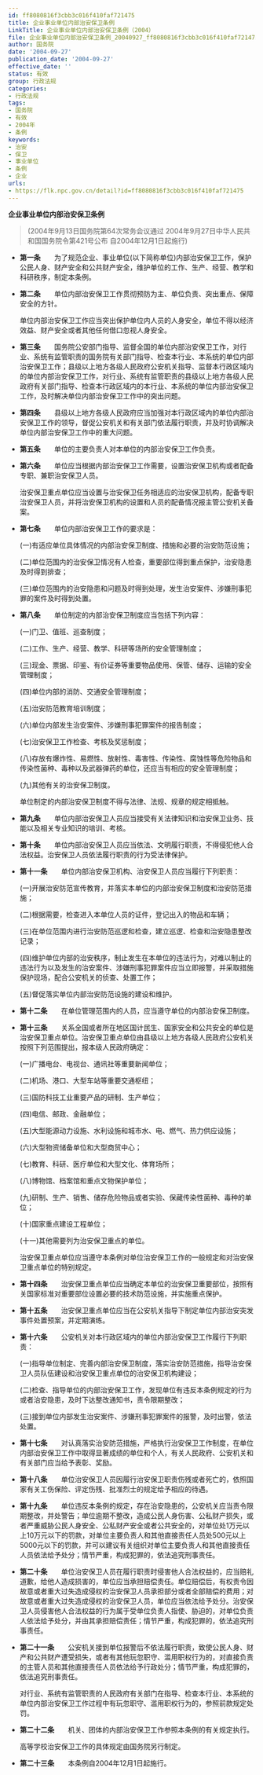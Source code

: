 ```yaml
---
id: ff8080816f3cbb3c016f410faf721475
title: 企业事业单位内部治安保卫条例
LinkTitle: 企业事业单位内部治安保卫条例（2004）
file: 企业事业单位内部治安保卫条例_20040927_ff8080816f3cbb3c016f410faf721475.docx
author: 国务院
date: '2004-09-27'
publication_date: '2004-09-27'
effective_date: ''
status: 有效
group: 行政法规
categories:
- 行政法规
tags:
- 国务院
- 有效
- 2004年
- 条例
keywords:
- 治安
- 保卫
- 事业单位
- 条例
- 企业
urls:
- https://flk.npc.gov.cn/detail?id=ff8080816f3cbb3c016f410faf721475
---
```


**企业事业单位内部治安保卫条例**

> (2004年9月13日国务院第64次常务会议通过 2004年9月27日中华人民共和国国务院令第421号公布 自2004年12月1日起施行)

- **第一条**　　为了规范企业、事业单位(以下简称单位)内部治安保卫工作，保护公民人身、财产安全和公共财产安全，维护单位的工作、生产、经营、教学和科研秩序，制定本条例。

- **第二条**　　单位内部治安保卫工作贯彻预防为主、单位负责、突出重点、保障安全的方针。

  单位内部治安保卫工作应当突出保护单位内人员的人身安全，单位不得以经济效益、财产安全或者其他任何借口忽视人身安全。

- **第三条**　　国务院公安部门指导、监督全国的单位内部治安保卫工作，对行业、系统有监管职责的国务院有关部门指导、检查本行业、本系统的单位内部治安保卫工作；县级以上地方各级人民政府公安机关指导、监督本行政区域内的单位内部治安保卫工作，对行业、系统有监管职责的县级以上地方各级人民政府有关部门指导、检查本行政区域内的本行业、本系统的单位内部治安保卫工作，及时解决单位内部治安保卫工作中的突出问题。

- **第四条**　　县级以上地方各级人民政府应当加强对本行政区域内的单位内部治安保卫工作的领导，督促公安机关和有关部门依法履行职责，并及时协调解决单位内部治安保卫工作中的重大问题。

- **第五条**　　单位的主要负责人对本单位的内部治安保卫工作负责。

- **第六条**　　单位应当根据内部治安保卫工作需要，设置治安保卫机构或者配备专职、兼职治安保卫人员。

  治安保卫重点单位应当设置与治安保卫任务相适应的治安保卫机构，配备专职治安保卫人员，并将治安保卫机构的设置和人员的配备情况报主管公安机关备案。

- **第七条**　　单位内部治安保卫工作的要求是：

  (一)有适应单位具体情况的内部治安保卫制度、措施和必要的治安防范设施；

  (二)单位范围内的治安保卫情况有人检查，重要部位得到重点保护，治安隐患及时得到排查；

  (三)单位范围内的治安隐患和问题及时得到处理，发生治安案件、涉嫌刑事犯罪的案件及时得到处置。

- **第八条**　　单位制定的内部治安保卫制度应当包括下列内容：

  (一)门卫、值班、巡查制度；

  (二)工作、生产、经营、教学、科研等场所的安全管理制度；

  (三)现金、票据、印鉴、有价证券等重要物品使用、保管、储存、运输的安全管理制度；

  (四)单位内部的消防、交通安全管理制度；

  (五)治安防范教育培训制度；

  (六)单位内部发生治安案件、涉嫌刑事犯罪案件的报告制度；

  (七)治安保卫工作检查、考核及奖惩制度；

  (八)存放有爆炸性、易燃性、放射性、毒害性、传染性、腐蚀性等危险物品和传染性菌种、毒种以及武器弹药的单位，还应当有相应的安全管理制度；

  (九)其他有关的治安保卫制度。

  单位制定的内部治安保卫制度不得与法律、法规、规章的规定相抵触。

- **第九条**　　单位内部治安保卫人员应当接受有关法律知识和治安保卫业务、技能以及相关专业知识的培训、考核。

- **第十条**　　单位内部治安保卫人员应当依法、文明履行职责，不得侵犯他人合法权益。治安保卫人员依法履行职责的行为受法律保护。

- **第十一条**　　单位内部治安保卫机构、治安保卫人员应当履行下列职责：

  (一)开展治安防范宣传教育，并落实本单位的内部治安保卫制度和治安防范措施；

  (二)根据需要，检查进入本单位人员的证件，登记出入的物品和车辆；

  (三)在单位范围内进行治安防范巡逻和检查，建立巡逻、检查和治安隐患整改记录；

  (四)维护单位内部的治安秩序，制止发生在本单位的违法行为，对难以制止的违法行为以及发生的治安案件、涉嫌刑事犯罪案件应当立即报警，并采取措施保护现场，配合公安机关的侦查、处置工作；

  (五)督促落实单位内部治安防范设施的建设和维护。

- **第十二条**　　在单位管理范围内的人员，应当遵守单位的内部治安保卫制度。

- **第十三条**　　关系全国或者所在地区国计民生、国家安全和公共安全的单位是治安保卫重点单位。治安保卫重点单位由县级以上地方各级人民政府公安机关按照下列范围提出，报本级人民政府确定：

  (一)广播电台、电视台、通讯社等重要新闻单位；

  (二)机场、港口、大型车站等重要交通枢纽；

  (三)国防科技工业重要产品的研制、生产单位；

  (四)电信、邮政、金融单位；

  (五)大型能源动力设施、水利设施和城市水、电、燃气、热力供应设施；

  (六)大型物资储备单位和大型商贸中心；

  (七)教育、科研、医疗单位和大型文化、体育场所；

  (八)博物馆、档案馆和重点文物保护单位；

  (九)研制、生产、销售、储存危险物品或者实验、保藏传染性菌种、毒种的单位；

  (十)国家重点建设工程单位；

  (十一)其他需要列为治安保卫重点的单位。

  治安保卫重点单位应当遵守本条例对单位治安保卫工作的一般规定和对治安保卫重点单位的特别规定。

- **第十四条**　　治安保卫重点单位应当确定本单位的治安保卫重要部位，按照有关国家标准对重要部位设置必要的技术防范设施，并实施重点保护。

- **第十五条**　　治安保卫重点单位应当在公安机关指导下制定单位内部治安突发事件处置预案，并定期演练。

- **第十六条**　　公安机关对本行政区域内的单位内部治安保卫工作履行下列职责：

  (一)指导单位制定、完善内部治安保卫制度，落实治安防范措施，指导治安保卫人员队伍建设和治安保卫重点单位的治安保卫机构建设；

  (二)检查、指导单位的内部治安保卫工作，发现单位有违反本条例规定的行为或者治安隐患，及时下达整改通知书，责令限期整改；

  (三)接到单位内部发生治安案件、涉嫌刑事犯罪案件的报警，及时出警，依法处置。

- **第十七条**　　对认真落实治安防范措施，严格执行治安保卫工作制度，在单位内部治安保卫工作中取得显著成绩的单位和个人，有关人民政府、公安机关和有关部门应当给予表彰、奖励。

- **第十八条**　　单位治安保卫人员因履行治安保卫职责伤残或者死亡的，依照国家有关工伤保险、评定伤残、批准烈士的规定给予相应的待遇。

- **第十九条**　　单位违反本条例的规定，存在治安隐患的，公安机关应当责令限期整改，并处警告；单位逾期不整改，造成公民人身伤害、公私财产损失，或者严重威胁公民人身安全、公私财产安全或者公共安全的，对单位处1万元以上10万元以下的罚款，对单位主要负责人和其他直接责任人员处500元以上5000元以下的罚款，并可以建议有关组织对单位主要负责人和其他直接责任人员依法给予处分；情节严重，构成犯罪的，依法追究刑事责任。

- **第二十条**　　单位治安保卫人员在履行职责时侵害他人合法权益的，应当赔礼道歉，给他人造成损害的，单位应当承担赔偿责任。单位赔偿后，有权责令因故意或者重大过失造成侵权的治安保卫人员承担部分或者全部赔偿的费用；对故意或者重大过失造成侵权的治安保卫人员，单位应当依法给予处分。治安保卫人员侵害他人合法权益的行为属于受单位负责人指使、胁迫的，对单位负责人依法给予处分，并由其承担赔偿责任；情节严重，构成犯罪的，依法追究刑事责任。

- **第二十一条**　　公安机关接到单位报警后不依法履行职责，致使公民人身、财产和公共财产遭受损失，或者有其他玩忽职守、滥用职权行为的，对直接负责的主管人员和其他直接责任人员依法给予行政处分；情节严重，构成犯罪的，依法追究刑事责任。

  对行业、系统有监管职责的人民政府有关部门在指导、检查本行业、本系统的单位内部治安保卫工作过程中有玩忽职守、滥用职权行为的，参照前款规定处罚。

- **第二十二条**　　机关、团体的内部治安保卫工作参照本条例的有关规定执行。

  高等学校治安保卫工作的具体规定由国务院另行制定。

- **第二十三条**　　本条例自2004年12月1日起施行。
